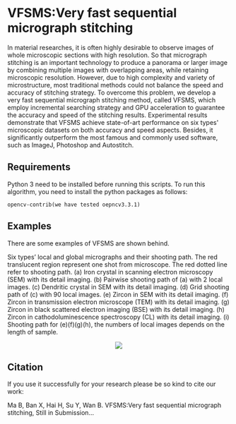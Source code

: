 # VFSMS:Very fast sequential micrograph stitching
In material researches, it is often highly desirable to observe images of whole microscopic sections with high resolution. So that micrograph stitching is an important technology to produce a panorama or larger image by combining multiple images with overlapping areas, while retaining microscopic resolution. However, due to high complexity and variety of microstructure, most traditional methods could not balance the speed and accuracy of stitching strategy. To overcome this problem, we develop a very fast sequential micrograph stitching method, called VFSMS, which employ incremental searching strategy and GPU acceleration to guarantee the accuracy and speed of the stitching results. Experimental results demonstrate that VFSMS achieve state-of-art performance on six types' microscopic datasets on both accuracy and speed aspects. Besides, it significantly outperform the most famous and commonly used software, such as ImageJ, Photoshop and Autostitch.

## Requirements
Python 3 need to be installed before running this scripts.
To run this algorithm, you need to install the python packages as follows:

    opencv-contrib(we have tested oepncv3.3.1)

## Examples
There are some examples of VFSMS are shown behind.

Six types’ local and global micrographs and their shooting path. The red translucent region represent one shot from microscope. The red dotted line refer to shooting path. (a) Iron crystal in scanning electron microscopy (SEM) with its detail imaging. (b) Pairwise shooting path of (a) with 2 local images. (c) Dendritic crystal in SEM with its detail imaging. (d) Grid shooting path of (c) with 90 local images. (e) Zircon in SEM with its detail imaging. (f) Zircon in transmission electron microscope (TEM) with its detail imaging. (g) Zircon in black scattered electron imaging (BSE) with its detail imaging. (h) Zircon in cathodoluminescence spectroscopy (CL) with its detail imaging. (i) Shooting path for (e)(f)(g)(h), the numbers of local images depends on the length of sample.
<p align = "center">
<img src="https://github.com/MATony/ImageStitch/blob/master/demoImages/examplesOfImageStitch.png">
</p>


## Citation
If you use it successfully for your research please be so kind to cite our work:

Ma B, Ban X, Hai H, Su Y, Wan B. VFSMS:Very fast sequential micrograph stitching, Still in Submission...
